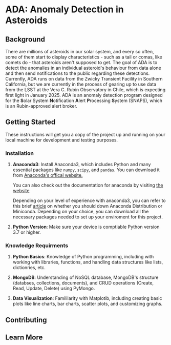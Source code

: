 # ADA: **A**nomaly **D**etection in **A**steroids

## Background
There are millions of asteroids in our solar system, and every so often, some of them start to display characteristics - such as a tail or comas, like comets do - that asteroids aren't supposed to get. The goal of ADA is to detect the anomalies in an individual asteroid's behaviour from data alone and then send notifications to the public regarding these detections. Currently, ADA runs on data from the Zwicky Transient Facility in Southern California, but we are currently in the process of gearing up to use data from the LSST at the Vera C. Rubin Observatory in Chile, which is expecting first light in January 2025. ADA is an anomaly detection program designed for the **S**olar System **N**otification **A**lert **P**rocessing **S**ystem (SNAPS), which is an Rubin-approved alert broker. 

## Getting Started
These instructions will get you a copy of the project up and running on your local machine for development and testing purposes. 

### Installation
1.  **Anaconda3**: Install Anaconda3, which includes Python and many essential packages like `numpy`, `scipy`, and `pandas`.
    You can download it from [Anaconda's offical website.](https://www.anaconda.com/download)
    
    You can also check out the documentation for anaconda by visiting [the website](https://docs.anaconda.com/)
    
    Depending on your level of experience with anaconda3, you can refer to this brief [article](https://docs.anaconda.com/distro-or-miniconda/) on whether you should down Anaconda Distribution or Miniconda. Depending on your choice, you can download all the necessary packages needed to set up your enviroment for this project. 
    
2. **Python Version**: Make sure your device is comptiable Python version 3.7 or higher.

### Knowledge Requirments
1. **Python Basics**: Knowledge of Python programming, including with working with libraries, functions, and handling data structures like lists, dictionries, etc. 

2. **MongoDB**: Understanding of NoSQL database, MongoDB's structure (databses, collections, documents), and CRUD operations (Create, Read, Update, Delete) using PyMongo. 

3. **Data Visualization**: Famililarity with Matplotib, including creating basic plots like line charts, bar charts, scatter plots, and customizing graphs. 



## Contributing


## Learn More